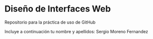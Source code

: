 # Diseño de Interfaces Web
Repositorio para la práctica de uso de GitHub

Incluye a continuación tu nombre y apellidos: Sergio Moreno Fernandez

